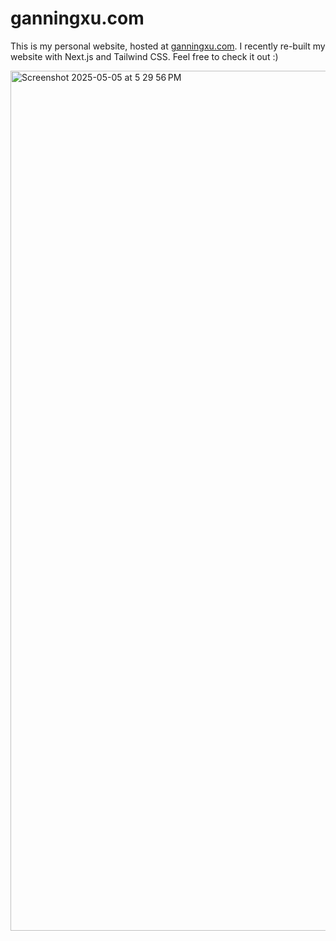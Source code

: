# ganningxu.com
This is my personal website, hosted at [ganningxu.com](https://ganningxu.com). I recently re-built my website with Next.js and Tailwind CSS. Feel free to check it out :) 

<img width="1376" alt="Screenshot 2025-05-05 at 5 29 56 PM" src="https://github.com/user-attachments/assets/76045625-8a95-4731-9c12-09ab2fe9bbb8" />
